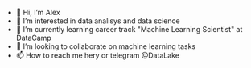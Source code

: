 - 👋 Hi, I’m Alex
- 👀 I’m interested in data analisys and data science
- 🌱 I’m currently learning сareer track "Machine Learning Scientist" at DataCamp
- 💞️ I’m looking to collaborate on machine learning tasks
- 📫 How to reach me herу or telegram @DataLake

<!---
yzotop/yzotop is a ✨ special ✨ repository because its `README.md` (this file) appears on your GitHub profile.
You can click the Preview link to take a look at your changes.
--->
